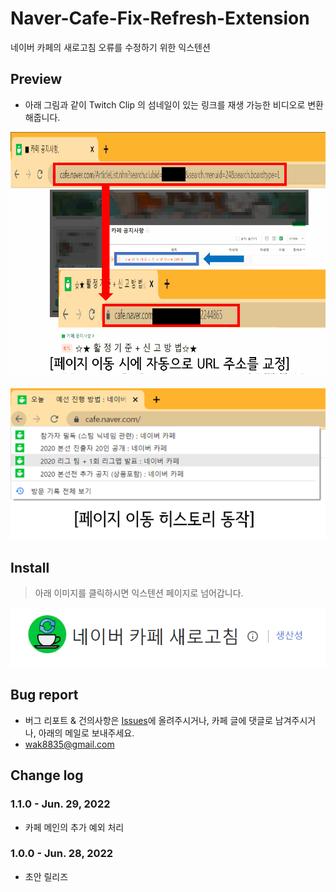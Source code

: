 # Naver-Cafe-Fix-Refresh-Extension
네이버 카페의 새로고침 오류를 수정하기 위한 익스텐션

## Preview

- 아래 그림과 같이 Twitch Clip 의 섬네일이 있는 링크를 재생 가능한 비디오로 변환해줍니다.

![Preview](/assets/1.png)

![Open Settings Menu](/assets/2.png)

## Install
> 아래 이미지를 클릭하시면 익스텐션 페이지로 넘어갑니다.

[![Install](/assets/install.png)](https://chrome.google.com/webstore/detail/jlebnhjlcighfebijokkgijldbfiameg)


## Bug report

- 버그 리포트 & 건의사항은 [Issues](https://github.com/nomomo/Naver-Cafe-Twitch-Clip-Extension/issues)에 올려주시거나, 카페 글에 댓글로 남겨주시거나, 아래의 메일로 보내주세요.
- wak8835@gmail.com

## Change log

### 1.1.0 - Jun. 29, 2022
- 카페 메인의 추가 예외 처리

### 1.0.0 - Jun. 28, 2022
- 초안 릴리즈